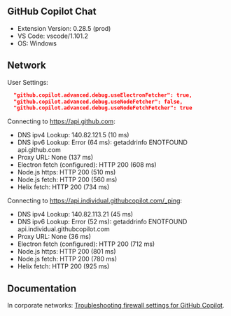 ## GitHub Copilot Chat

- Extension Version: 0.28.5 (prod)
- VS Code: vscode/1.101.2
- OS: Windows

## Network

User Settings:
```json
  "github.copilot.advanced.debug.useElectronFetcher": true,
  "github.copilot.advanced.debug.useNodeFetcher": false,
  "github.copilot.advanced.debug.useNodeFetchFetcher": true
```

Connecting to https://api.github.com:
- DNS ipv4 Lookup: 140.82.121.5 (10 ms)
- DNS ipv6 Lookup: Error (64 ms): getaddrinfo ENOTFOUND api.github.com
- Proxy URL: None (137 ms)
- Electron fetch (configured): HTTP 200 (608 ms)
- Node.js https: HTTP 200 (510 ms)
- Node.js fetch: HTTP 200 (560 ms)
- Helix fetch: HTTP 200 (734 ms)

Connecting to https://api.individual.githubcopilot.com/_ping:
- DNS ipv4 Lookup: 140.82.113.21 (45 ms)
- DNS ipv6 Lookup: Error (52 ms): getaddrinfo ENOTFOUND api.individual.githubcopilot.com
- Proxy URL: None (36 ms)
- Electron fetch (configured): HTTP 200 (712 ms)
- Node.js https: HTTP 200 (801 ms)
- Node.js fetch: HTTP 200 (780 ms)
- Helix fetch: HTTP 200 (925 ms)

## Documentation

In corporate networks: [Troubleshooting firewall settings for GitHub Copilot](https://docs.github.com/en/copilot/troubleshooting-github-copilot/troubleshooting-firewall-settings-for-github-copilot).